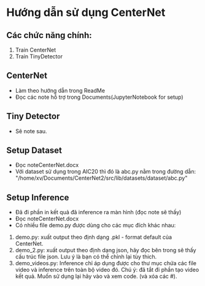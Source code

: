 # Hướng dẫn sử dụng CenterNet

## Các chức năng chính:
1. Train CenterNet
2. Train TinyDetector

## CenterNet
* Làm theo hướng dẫn trong ReadMe
* Đọc các note hỗ trợ trong Documents(JupyterNotebook for setup)

## Tiny Detector
* Sẽ note sau.

## Setup Dataset 
* Đọc noteCenterNet.docx
* Với dataset sử dụng trong AIC20 thì đó là abc.py nằm trong đường dẫn: "/home/xv/Documents/CenterNet2/src/lib/datasets/dataset/abc.py"

## Setup Inference
* Đã đi phần in kết quả đã inference ra màn hình (đọc note sẽ thấy)
* Đọc noteCenterNet.docx
* Có nhiều file demo.py được dùng cho các mục đích khác nhau:
1. demo.py: xuất output theo định dạng .pkl - format default của CenterNet.
2. demo_2.py: xuất output theo định dạng json, hãy đọc bên trong sẽ thấy cấu trúc file json. Lưu ý là bạn có thể chỉnh lại tùy thich.
3. demo_videos.py: Inference chỉ áp dụng được cho thư mục chứa các file video và inference trên toàn bộ video đó. Chú ý: đã tắt đi phần tạo video kết quả. Muốn sử dụng lại hãy vào và xem code. (và xóa các #).